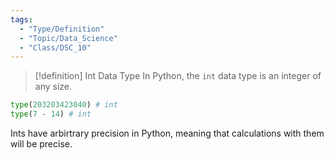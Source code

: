 ```yaml
---
tags:
  - "Type/Definition"
  - "Topic/Data_Science"
  - "Class/DSC_10"
---
```


> [!definition] Int Data Type
> In Python, the `int` data type is an integer of any size.

```python
type(203203423040) # int
type(7 - 14) # int
```

Ints have arbirtrary precision in Python, meaning that calculations with them will be precise.